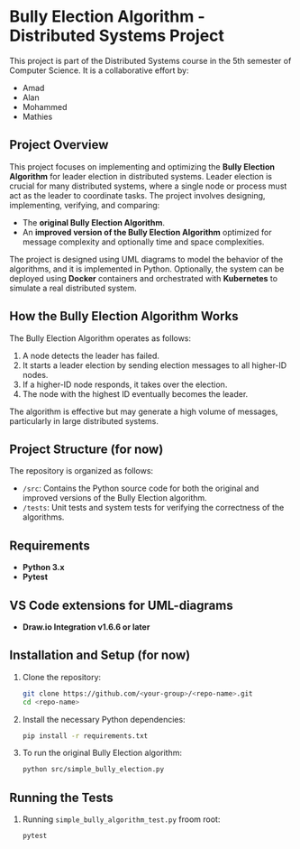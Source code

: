 # Bully Election Algorithm - Distributed Systems Project

This project is part of the Distributed Systems course in the 5th semester of Computer Science. It is a collaborative effort by:
- Amad
- Alan
- Mohammed
- Mathies

## Project Overview
This project focuses on implementing and optimizing the **Bully Election Algorithm** for leader election in distributed systems. Leader election is crucial for many distributed systems, where a single node or process must act as the leader to coordinate tasks. The project involves designing, implementing, verifying, and comparing:

- The **original Bully Election Algorithm**.
- An **improved version of the Bully Election Algorithm** optimized for message complexity and optionally time and space complexities.

The project is designed using UML diagrams to model the behavior of the algorithms, and it is implemented in Python. Optionally, the system can be deployed using **Docker** containers and orchestrated with **Kubernetes** to simulate a real distributed system.

## How the Bully Election Algorithm Works
The Bully Election Algorithm operates as follows:

1. A node detects the leader has failed.
2. It starts a leader election by sending election messages to all higher-ID nodes.
3. If a higher-ID node responds, it takes over the election.
4. The node with the highest ID eventually becomes the leader.
   
The algorithm is effective but may generate a high volume of messages, particularly in large distributed systems.

## Project Structure (for now)
The repository is organized as follows:

- `/src`: Contains the Python source code for both the original and improved versions of the Bully Election algorithm.
- `/tests`: Unit tests and system tests for verifying the correctness of the algorithms.

## Requirements
- **Python 3.x**
- **Pytest**

## VS Code extensions for UML-diagrams
- **Draw.io Integration v1.6.6 or later**

## Installation and Setup (for now)
1. Clone the repository:
    ```bash
    git clone https://github.com/<your-group>/<repo-name>.git
    cd <repo-name>
    ```

2. Install the necessary Python dependencies:
    ```bash
    pip install -r requirements.txt
    ```

3. To run the original Bully Election algorithm:
    ```bash
    python src/simple_bully_election.py
    ```

## Running the Tests
1. Running `simple_bully_algorithm_test.py` froom root:
    ```bash
    pytest
    ```

